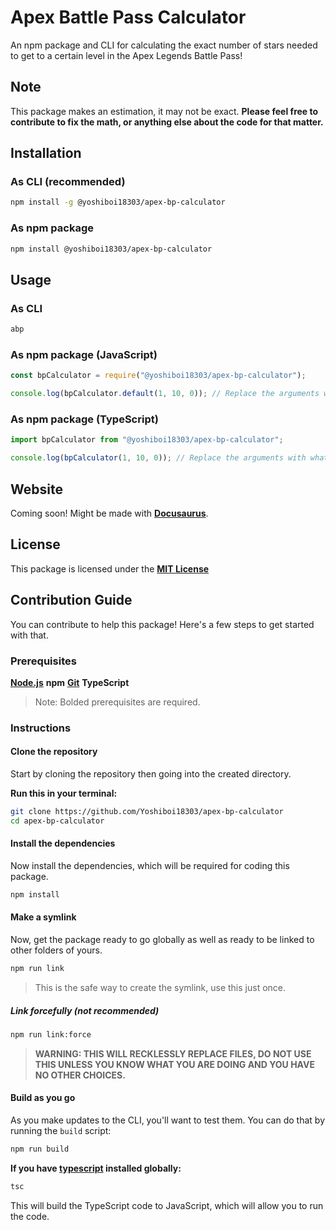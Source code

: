 # Apex Battle Pass Calculator

An npm package and CLI for calculating the exact number of stars needed to get to a certain level in the Apex Legends Battle Pass!

## Note

This package makes an estimation, it may not be exact. **Please feel free to contribute to fix the math, or anything else about the code for that matter.**

## Installation

### As CLI (recommended)

```bash
npm install -g @yoshiboi18303/apex-bp-calculator
```

### As npm package

```bash
npm install @yoshiboi18303/apex-bp-calculator
```

## Usage

### As CLI

```bash
abp
```

### As npm package (JavaScript)

```javascript
const bpCalculator = require("@yoshiboi18303/apex-bp-calculator");

console.log(bpCalculator.default(1, 10, 0)); // Replace the arguments with whatever you want
```

### As npm package (TypeScript)

```typescript
import bpCalculator from "@yoshiboi18303/apex-bp-calculator";

console.log(bpCalculator(1, 10, 0)); // Replace the arguments with whatever you want
```

## Website

Coming soon! Might be made with **[Docusaurus](https://docusaurus.io)**.

## License

This package is licensed under the **[MIT License](https://github.com/Yoshiboi18303/apex-bp-calculator/blob/main/LICENSE)**

## Contribution Guide

You can contribute to help this package! Here's a few steps to get started with that.

### Prerequisites

**[Node.js](https://nodejs.org)**
**npm**
**[Git](https://git-scm.com)**
**TypeScript**

> Note: Bolded prerequisites are required.

### Instructions

#### Clone the repository

Start by cloning the repository then going into the created directory.

**Run this in your terminal:**

```bash
git clone https://github.com/Yoshiboi18303/apex-bp-calculator
cd apex-bp-calculator
```

#### Install the dependencies

Now install the dependencies, which will be required for coding this package.

```bash
npm install
```

#### Make a symlink

Now, get the package ready to go globally as well as ready to be linked to other folders of yours.

```bash
npm run link
```

> This is the safe way to create the symlink, use this just once.

##### Link forcefully (not recommended)

```bash
npm run link:force
```

> **WARNING: THIS WILL RECKLESSLY REPLACE FILES, DO NOT USE THIS UNLESS YOU KNOW WHAT YOU ARE DOING AND YOU HAVE NO OTHER CHOICES.**

#### Build as you go

As you make updates to the CLI, you'll want to test them. You can do that by running the `build` script:

```bash
npm run build
```

**If you have [typescript](https://npmjs.com/package/typescript) installed globally:**

```bash
tsc
```

This will build the TypeScript code to JavaScript, which will allow you to run the code.
